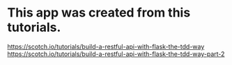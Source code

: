 # This app was created from this tutorials.
https://scotch.io/tutorials/build-a-restful-api-with-flask-the-tdd-way
https://scotch.io/tutorials/build-a-restful-api-with-flask-the-tdd-way-part-2
